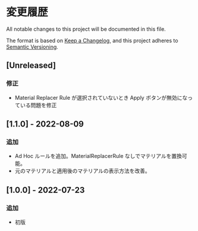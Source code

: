 # 変更履歴
All notable changes to this project will be documented in this file.

The format is based on [Keep a Changelog](https://keepachangelog.com/en/1.0.0/),
and this project adheres to [Semantic Versioning](https://semver.org/spec/v2.0.0.html).

## [Unreleased]
### 修正
- Material Replacer Rule が選択されていないとき Apply ボタンが無効になっている問題を修正

## [1.1.0] - 2022-08-09
### 追加
- Ad Hoc ルールを追加。MaterialReplacerRule なしでマテリアルを置換可能。
- 元のマテリアルと適用後のマテリアルの表示方法を改善。

## [1.0.0] - 2022-07-23
### 追加
- 初版
